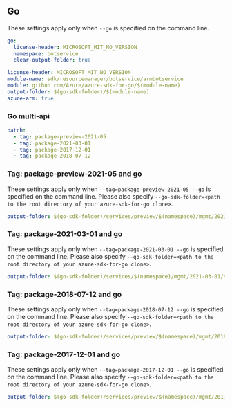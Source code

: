 ## Go

These settings apply only when `--go` is specified on the command line.

``` yaml $(go) && !$(track2)
go:
  license-header: MICROSOFT_MIT_NO_VERSION
  namespace: botservice
  clear-output-folder: true
```

``` yaml $(go) && $(track2)
license-header: MICROSOFT_MIT_NO_VERSION
module-name: sdk/resourcemanager/botservice/armbotservice
module: github.com/Azure/azure-sdk-for-go/$(module-name)
output-folder: $(go-sdk-folder)/$(module-name)
azure-arm: true
```

### Go multi-api

``` yaml $(go) && $(multiapi)
batch:
  - tag: package-preview-2021-05
  - tag: package-2021-03-01
  - tag: package-2017-12-01
  - tag: package-2018-07-12
```

### Tag: package-preview-2021-05 and go

These settings apply only when `--tag=package-preview-2021-05 --go` is specified on the command line.
Please also specify `--go-sdk-folder=<path to the root directory of your azure-sdk-for-go clone>`.

``` yaml $(tag) == 'package-preview-2021-05' && $(go)
output-folder: $(go-sdk-folder)/services/preview/$(namespace)/mgmt/2021-05-01-preview/$(namespace)
```

### Tag: package-2021-03-01 and go

These settings apply only when `--tag=package-2021-03-01 --go` is specified on the command line.
Please also specify `--go-sdk-folder=<path to the root directory of your azure-sdk-for-go clone>`.

``` yaml $(tag) == 'package-2021-03-01' && $(go)
output-folder: $(go-sdk-folder)/services/$(namespace)/mgmt/2021-03-01/$(namespace)
```

### Tag: package-2018-07-12 and go

These settings apply only when `--tag=package-2018-07-12 --go` is specified on the command line.
Please also specify `--go-sdk-folder=<path to the root directory of your azure-sdk-for-go clone>`.

``` yaml $(tag) == 'package-2018-07-12' && $(go)
output-folder: $(go-sdk-folder)/services/preview/$(namespace)/mgmt/2018-07-12/$(namespace)
```


### Tag: package-2017-12-01 and go

These settings apply only when `--tag=package-2017-12-01 --go` is specified on the command line.
Please also specify `--go-sdk-folder=<path to the root directory of your azure-sdk-for-go clone>`.

``` yaml $(tag) == 'package-2017-12-01' && $(go)
output-folder: $(go-sdk-folder)/services/preview/$(namespace)/mgmt/2017-12-01/$(namespace)
```
